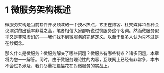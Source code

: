 # 1 微服务架构概述

微服务架构是当前软件开发领域的一个技术热点，它正在博客、社交媒体和各种会议演讲的出镜率非常之高，笔者相信大家都听说过微服务这个名词。然而微服务似乎又是非常虚幻的——我们找不到微服务的完整定义。以至于很多人认为只不过是在炒概念。

那么什么是微服务？微服务解决了哪些问题？微服务有哪些特点？诸多问题，本章将为您一一解答。同时，由于微服务理论性的内容，互联网上已经有非常多，本书不会过多涉及，我们尽量把篇幅花在对微服务的实战上。